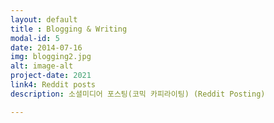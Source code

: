 ```yaml
---
layout: default
title : Blogging & Writing
modal-id: 5
date: 2014-07-16
img: blogging2.jpg
alt: image-alt
project-date: 2021
link4: Reddit posts
description: 소셜미디어 포스팅(코믹 카피라이팅) (Reddit Posting)

---
```

